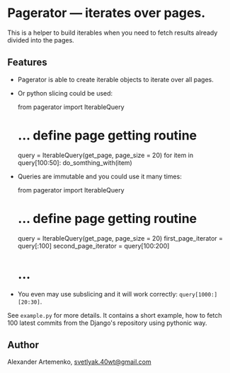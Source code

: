 Pagerator — iterates over pages.
================================

This is a helper to build iterables when you need to fetch results already
divided into the pages.

Features
--------

* Pagerator is able to create iterable objects to iterate over all pages.
* Or python slicing could be used:

    from pagerator import IterableQuery
    # ... define page getting routine
    query = IterableQuery(get_page, page_size = 20)
    for item in query[100:50]:
        do_somthing_with(item)

* Queries are immutable and you could use it many times:

    from pagerator import IterableQuery
    # ... define page getting routine
    query = IterableQuery(get_page, page_size = 20)
    first_page_iterator = query[:100]
    second_page_iterator = query[100:200]
    # ...

* You even may use subslicing and it will work correctly: `query[1000:][20:30]`.

See `example.py` for more details. It contains a short example, how to fetch
100 latest commits from the Django's repository using pythonic way.


Author
------

Alexander Artemenko, <svetlyak.40wt@gmail.com>
